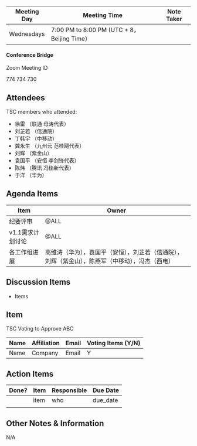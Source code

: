 | Meeting Day | Meeting Time                                | Note Taker |
| ----------- | ------------------------------------------- | ---------- |
| Wednesdays  | 7:00 PM to 8:00 PM (UTC + 8，Beijing Time） |            |

#### Conference Bridge

Zoom Meeting ID

774 734 730


## Attendees

TSC members who attended:

- 徐雷 （联通 毋涛代表）
- 刘芷若       （信通院）     
- 丁韩宇          （中移动）    
-  龚永生          （九州云 范桂飓代表）      
-  刘辉           （紫金山）     
- 袁国平    （安恒 李剑锋代表） 
-  陈炜       （腾讯 冯佳新代表）    
-  于洋            （华为）    

## Agenda Items

| Item                  | Owner                                                        |
| --------------------- | ------------------------------------------------------------ |
| 纪要评审              | @ALL                                                         |
| v1.1需求计划讨论 | @ALL                                                      |
| 各工作组进展          | 高维涛（华为），袁国平（安恒），刘芷若（信通院），刘辉（紫金山），陈燕军（中移动），冯杰（西电） |


## Discussion Items

- Items

## Item

TSC Voting to Approve ABC

| **Name** | **Affiliation** | **Email** | **Voting Items (Y/N)** |
| -------- | --------------- | --------- | ---------------------- |
| Name     | Company         | Email     | Y                      |


## Action Items

| Done? | Item | Responsible | Due Date |
| ----- | ---- | ----------- | -------- |
|       | item | who         | due_date |
|       |      |             |          |

## Other Notes & Information

N/A